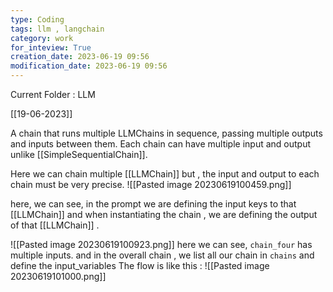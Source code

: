```yaml
---
type: Coding  
tags: llm , langchain
category: work
for_inteview: True
creation_date: 2023-06-19 09:56
modification_date: 2023-06-19 09:56
---
```


  
Current Folder : LLM




[[19-06-2023]]

A chain that runs multiple LLMChains in sequence, passing multiple outputs and inputs between them. Each chain can have multiple input and output unlike [[SimpleSequentialChain]]. 


Here we can chain multiple [[LLMChain]] but , the input and output to each chain must be very precise. 
![[Pasted image 20230619100459.png]]

here, we can see, in the prompt we are defining the input keys to that [[LLMChain]] and when instantiating the chain , we are defining the output of that [[LLMChain]] . 


![[Pasted image 20230619100923.png]]
here we can see, `chain_four` has multiple inputs. and in the overall chain , we list all our chain in `chains` and define the input_variables
The flow is like this : 
![[Pasted image 20230619101000.png]]


